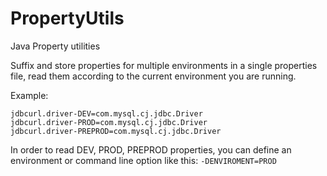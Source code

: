 # PropertyUtils
Java Property utilities

Suffix and store properties for multiple environments in a single properties file, read them according to the current environment you are running.

Example:

```
jdbcurl.driver-DEV=com.mysql.cj.jdbc.Driver
jdbcurl.driver-PROD=com.mysql.cj.jdbc.Driver
jdbcurl.driver-PREPROD=com.mysql.cj.jdbc.Driver
```

In order to read DEV, PROD, PREPROD properties, you can define an environment or command line option like this:
`-DENVIROMENT=PROD`
